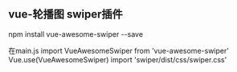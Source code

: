 ## vue-轮播图 swiper插件
  npm install vue-awesome-swiper --save

在main.js 
    import VueAwesomeSwiper from 'vue-awesome-swiper'
    Vue.use(VueAwesomeSwiper)
    import 'swiper/dist/css/swiper.css'